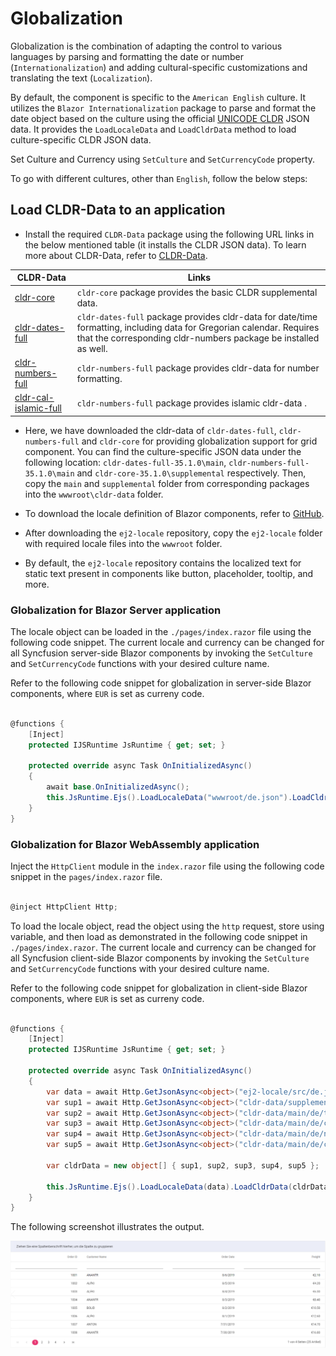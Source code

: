 # Globalization

Globalization is the combination of adapting the control to various languages by parsing and formatting the date or number (`Internationalization`) and adding cultural-specific customizations and translating the text (`Localization`).

By default, the component is specific to the `American English` culture. It utilizes the `Blazor Internationalization` package to parse and format the date object based on the culture using the official [UNICODE CLDR](http://cldr.unicode.org/) JSON data. It provides the `LoadLocaleData` and `LoadCldrData` method to load culture-specific CLDR JSON data.

Set Culture and Currency using `SetCulture` and `SetCurrencyCode` property.

To go with different cultures, other than `English`, follow the below steps:

## Load CLDR-Data to an application

* Install the required `CLDR-Data` package using the following URL links in the below mentioned table (it installs the CLDR JSON data). To learn more about CLDR-Data, refer to [CLDR-Data](http://cldr.unicode.org/index/cldr-spec/json).

| CLDR-Data | Links |
| ------------- | ------------- |
| [cldr-core](https://github.com/unicode-cldr/cldr-core/archive/35.1.0.zip) | `cldr-core` package provides the basic CLDR supplemental data. |
[cldr-dates-full](https://github.com/unicode-cldr/cldr-dates-full/archive/35.1.0.zip) | `cldr-dates-full` package provides cldr-data for date/time formatting, including data for Gregorian calendar. Requires that the corresponding cldr-numbers package be installed as well. |
[cldr-numbers-full](https://github.com/unicode-cldr/cldr-numbers-full/archive/35.1.0.zip) | `cldr-numbers-full` package provides cldr-data for number formatting. |
[cldr-cal-islamic-full](https://github.com/unicode-cldr/cldr-cal-islamic-full/archive/35.1.0.zip) | `cldr-numbers-full` package provides islamic cldr-data . |

* Here, we have downloaded the cldr-data of `cldr-dates-full`, `cldr-numbers-full` and `cldr-core` for providing globalization support for grid component. You can find the culture-specific JSON data under the following location: `cldr-dates-full-35.1.0\main`, `cldr-numbers-full-35.1.0\main` and `cldr-core-35.1.0\supplemental` respectively. Then, copy the `main` and `supplemental` folder from corresponding packages into the `wwwroot\cldr-data` folder.

* To download the locale definition of Blazor components, refer to [GitHub](https://github.com/syncfusion/ej2-locale).

* After downloading the `ej2-locale` repository, copy the `ej2-locale` folder with required locale files into the `wwwroot` folder.

* By default, the `ej2-locale` repository contains the localized text for static text present in components like button, placeholder, tooltip, and more.

### Globalization for Blazor Server application

The locale object can be loaded in the `./pages/index.razor` file using the following code snippet. The current locale and currency can be changed for all Syncfusion server-side Blazor components by invoking the `SetCulture` and `SetCurrencyCode` functions with your desired culture name.

Refer to the following code snippet for globalization in server-side Blazor components, where `EUR` is set as curreny code.

```csharp

@functions {
    [Inject]
    protected IJSRuntime JsRuntime { get; set; }

    protected override async Task OnInitializedAsync()
    {
        await base.OnInitializedAsync();
        this.JsRuntime.Ejs().LoadLocaleData("wwwroot/de.json").LoadCldrData("wwwroot/cldr-data/main/de/numbers.json", "wwwroot/cldr-data/main/de/timeZoneNames.json", "wwwroot/cldr-data/main/de/ca-gregorian.json", "wwwroot/cldr-data/main/de/currencies.json", "wwwroot/cldr-data/supplemental/numberingSystems.json").SetCulture("de").SetCurrencyCode("EUR");
    }
}

```

### Globalization for Blazor WebAssembly application

Inject the `HttpClient` module in the `index.razor` file using the following code snippet in the `pages/index.razor` file.

```csharp

@inject HttpClient Http;

```

To load the locale object, read the object using the `http` request, store using variable, and then load as demonstrated in the following code snippet in `./pages/index.razor`. The current locale and currency can be changed for all Syncfusion client-side Blazor components by invoking the `SetCulture` and `SetCurrencyCode` functions with your desired culture name.

Refer to the following code snippet for globalization in client-side Blazor components, where `EUR` is set as curreny code.

```csharp

@functions {
    [Inject]
    protected IJSRuntime JsRuntime { get; set; }

    protected override async Task OnInitializedAsync()
    {
        var data = await Http.GetJsonAsync<object>("ej2-locale/src/de.json");
        var sup1 = await Http.GetJsonAsync<object>("cldr-data/supplemental/numberingSystems.json");
        var sup2 = await Http.GetJsonAsync<object>("cldr-data/main/de/timeZoneNames.json");
        var sup3 = await Http.GetJsonAsync<object>("cldr-data/main/de/ca-gregorian.json");
        var sup4 = await Http.GetJsonAsync<object>("cldr-data/main/de/numbers.json");
        var sup5 = await Http.GetJsonAsync<object>("cldr-data/main/de/currencies.json");
 
        var cldrData = new object[] { sup1, sup2, sup3, sup4, sup5 };
 
        this.JsRuntime.Ejs().LoadLocaleData(data).LoadCldrData(cldrData).SetCulture("de").SetCurrencyCode("EUR");
    }
}

```

The following screenshot illustrates the output.

![Grid](./images/de_globalization.png)
